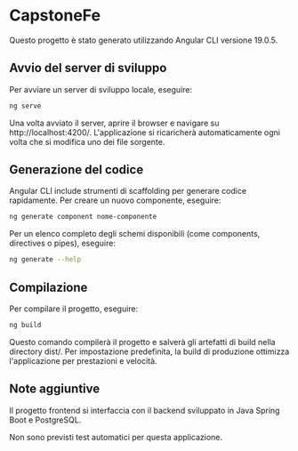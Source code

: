 # CapstoneFe

Questo progetto è stato generato utilizzando Angular CLI versione 19.0.5.

## Avvio del server di sviluppo

Per avviare un server di sviluppo locale, eseguire:

```bash
ng serve
```

Una volta avviato il server, aprire il browser e navigare su http://localhost:4200/. L'applicazione si ricaricherà automaticamente ogni volta che si modifica uno dei file sorgente.

## Generazione del codice

Angular CLI include strumenti di scaffolding per generare codice rapidamente. Per creare un nuovo componente, eseguire:

```bash
ng generate component nome-componente
```

Per un elenco completo degli schemi disponibili (come components, directives o pipes), eseguire:

```bash
ng generate --help
```

## Compilazione

Per compilare il progetto, eseguire:

```bash
ng build
```

Questo comando compilerà il progetto e salverà gli artefatti di build nella directory dist/. Per impostazione predefinita, la build di produzione ottimizza l'applicazione per prestazioni e velocità.


## Note aggiuntive

Il progetto frontend si interfaccia con il backend sviluppato in Java Spring Boot e PostgreSQL.

Non sono previsti test automatici per questa applicazione.


